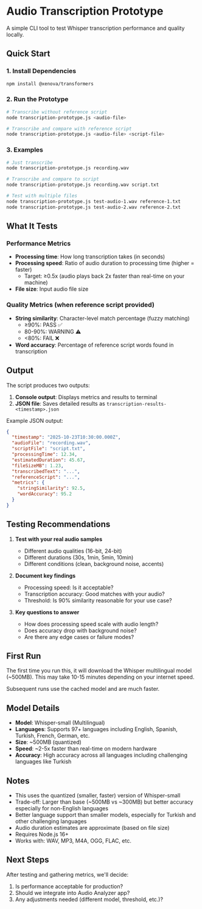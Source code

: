 # Audio Transcription Prototype

A simple CLI tool to test Whisper transcription performance and quality locally.

## Quick Start

### 1. Install Dependencies

```bash
npm install @xenova/transformers
```

### 2. Run the Prototype

```bash
# Transcribe without reference script
node transcription-prototype.js <audio-file>

# Transcribe and compare with reference script
node transcription-prototype.js <audio-file> <script-file>
```

### 3. Examples

```bash
# Just transcribe
node transcription-prototype.js recording.wav

# Transcribe and compare to script
node transcription-prototype.js recording.wav script.txt

# Test with multiple files
node transcription-prototype.js test-audio-1.wav reference-1.txt
node transcription-prototype.js test-audio-2.wav reference-2.txt
```

## What It Tests

### Performance Metrics
- **Processing time**: How long transcription takes (in seconds)
- **Processing speed**: Ratio of audio duration to processing time (higher = faster)
  - Target: ≥0.5x (audio plays back 2x faster than real-time on your machine)
- **File size**: Input audio file size

### Quality Metrics (when reference script provided)
- **String similarity**: Character-level match percentage (fuzzy matching)
  - ≥90%: PASS ✅
  - 80-90%: WARNING ⚠️
  - <80%: FAIL ❌
- **Word accuracy**: Percentage of reference script words found in transcription

## Output

The script produces two outputs:

1. **Console output**: Displays metrics and results to terminal
2. **JSON file**: Saves detailed results as `transcription-results-<timestamp>.json`

Example JSON output:
```json
{
  "timestamp": "2025-10-23T10:30:00.000Z",
  "audioFile": "recording.wav",
  "scriptFile": "script.txt",
  "processingTime": 12.34,
  "estimatedDuration": 45.67,
  "fileSizeMB": 1.23,
  "transcribedText": "...",
  "referenceScript": "...",
  "metrics": {
    "stringSimilarity": 92.5,
    "wordAccuracy": 95.2
  }
}
```

## Testing Recommendations

1. **Test with your real audio samples**
   - Different audio qualities (16-bit, 24-bit)
   - Different durations (30s, 1min, 5min, 10min)
   - Different conditions (clean, background noise, accents)

2. **Document key findings**
   - Processing speed: Is it acceptable?
   - Transcription accuracy: Good matches with your audio?
   - Threshold: Is 90% similarity reasonable for your use case?

3. **Key questions to answer**
   - How does processing speed scale with audio length?
   - Does accuracy drop with background noise?
   - Are there any edge cases or failure modes?

## First Run

The first time you run this, it will download the Whisper multilingual model (~500MB). This may take 10-15 minutes depending on your internet speed.

Subsequent runs use the cached model and are much faster.

## Model Details

- **Model**: Whisper-small (Multilingual)
- **Languages**: Supports 97+ languages including English, Spanish, Turkish, French, German, etc.
- **Size**: ~500MB (quantized)
- **Speed**: ~2-5x faster than real-time on modern hardware
- **Accuracy**: High accuracy across all languages including challenging languages like Turkish

## Notes

- This uses the quantized (smaller, faster) version of Whisper-small
- Trade-off: Larger than base (~500MB vs ~300MB) but better accuracy especially for non-English languages
- Better language support than smaller models, especially for Turkish and other challenging languages
- Audio duration estimates are approximate (based on file size)
- Requires Node.js 16+
- Works with: WAV, MP3, M4A, OGG, FLAC, etc.

## Next Steps

After testing and gathering metrics, we'll decide:
1. Is performance acceptable for production?
2. Should we integrate into Audio Analyzer app?
3. Any adjustments needed (different model, threshold, etc.)?

